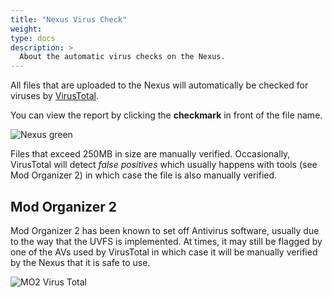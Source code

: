 ```yaml
---
title: "Nexus Virus Check"
weight:
type: docs
description: >
  About the automatic virus checks on the Nexus.
---
```


All files that are uploaded to the Nexus will automatically be checked for viruses by [VirusTotal](https://www.virustotal.com/gui/home/upload).

You can view the report by clicking the **checkmark** in front of the file name.

![Nexus green](/Pictures/bg/knowledge-base/nexus-virus-check-green.png)

Files that exceed 250MB in size are manually verified. Occasionally, VirusTotal will detect *false positives* which usually happens with tools (see Mod Organizer 2) in which case the file is also manually verified.

## Mod Organizer 2

Mod Organizer 2 has been known to set off Antivirus software, usually due to the way that the UVFS is implemented. At times, it may still be flagged by one of the AVs used by VirusTotal in which case it will be manually verified by the Nexus that it is safe to use.

![MO2 Virus Total](/Pictures/bg/knowledge-base/mo2-virus-total.png)